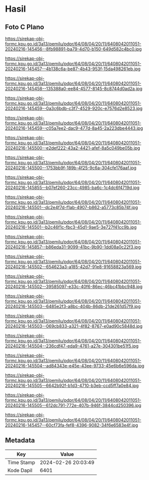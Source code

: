 # Hasil

## Foto C Plano

https://sirekap-obj-formc.kpu.go.id/3a13/pemilu/pdpr/64/08/04/20/11/6408042011051-20240216-145456--8fb98891-ba79-4d70-b150-649d582c4bc0.jpg

https://sirekap-obj-formc.kpu.go.id/3a13/pemilu/pdpr/64/08/04/20/11/6408042011051-20240216-145457--4b138c6a-be87-4b43-953f-15da498261eb.jpg

https://sirekap-obj-formc.kpu.go.id/3a13/pemilu/pdpr/64/08/04/20/11/6408042011051-20240216-145458--135388a0-ee84-4577-8145-8c8744d0ad2a.jpg

https://sirekap-obj-formc.kpu.go.id/3a13/pemilu/pdpr/64/08/04/20/11/6408042011051-20240216-145459--0a3c6bdb-c3f7-4529-920c-e7576d2e8523.jpg

https://sirekap-obj-formc.kpu.go.id/3a13/pemilu/pdpr/64/08/04/20/11/6408042011051-20240216-145459--c05a7ee2-dac9-477d-8a45-2a223dbe4443.jpg

https://sirekap-obj-formc.kpu.go.id/3a13/pemilu/pdpr/64/08/04/20/11/6408042011051-20240216-145500--e2def222-43a2-4421-afef-8a5c049be05b.jpg

https://sirekap-obj-formc.kpu.go.id/3a13/pemilu/pdpr/64/08/04/20/11/6408042011051-20240216-145500--1753bb9f-189b-4f25-9c6a-304cfe176aaf.jpg

https://sirekap-obj-formc.kpu.go.id/3a13/pemilu/pdpr/64/08/04/20/11/6408042011051-20240216-145855--b07ef260-23cc-4985-ba6c-1c4dc6f4719d.jpg

https://sirekap-obj-formc.kpu.go.id/3a13/pemilu/pdpr/64/08/04/20/11/6408042011051-20240216-145501--dc2e4f7d-f1ab-4907-b862-a5773c85b74f.jpg

https://sirekap-obj-formc.kpu.go.id/3a13/pemilu/pdpr/64/08/04/20/11/6408042011051-20240216-145501--b2c46f1c-fbc3-45d1-9ae5-3e727f41cc9b.jpg

https://sirekap-obj-formc.kpu.go.id/3a13/pemilu/pdpr/64/08/04/20/11/6408042011051-20240216-145857--b86eda31-9099-41bc-9b90-1dd08a0c22f3.jpg

https://sirekap-obj-formc.kpu.go.id/3a13/pemilu/pdpr/64/08/04/20/11/6408042011051-20240216-145502--654623a3-a185-42d7-91e8-91658823a569.jpg

https://sirekap-obj-formc.kpu.go.id/3a13/pemilu/pdpr/64/08/04/20/11/6408042011051-20240216-145502--39585097-e33c-40f6-86ec-46bc41bbc948.jpg

https://sirekap-obj-formc.kpu.go.id/3a13/pemilu/pdpr/64/08/04/20/11/6408042011051-20240216-145503--6485e2f3-a8bc-404b-86db-21de261d57f9.jpg

https://sirekap-obj-formc.kpu.go.id/3a13/pemilu/pdpr/64/08/04/20/11/6408042011051-20240216-145503--069cb833-a321-4f82-8767-e0ad90c5848d.jpg

https://sirekap-obj-formc.kpu.go.id/3a13/pemilu/pdpr/64/08/04/20/11/6408042011051-20240216-145504--236cdf47-eda9-4761-a27e-304301be51f5.jpg

https://sirekap-obj-formc.kpu.go.id/3a13/pemilu/pdpr/64/08/04/20/11/6408042011051-20240216-145504--ad84343e-e45e-43ee-9733-45e6b6e596da.jpg

https://sirekap-obj-formc.kpu.go.id/3a13/pemilu/pdpr/64/08/04/20/11/6408042011051-20240216-145505--6642b92f-b1d3-4710-b3eb-ccd5ff7a0e84.jpg

https://sirekap-obj-formc.kpu.go.id/3a13/pemilu/pdpr/64/08/04/20/11/6408042011051-20240216-145505--612dc791-772e-407b-946f-3844cd250396.jpg

https://sirekap-obj-formc.kpu.go.id/3a13/pemilu/pdpr/64/08/04/20/11/6408042011051-20240216-145457--60cf73fa-fef8-4396-9082-34f6e6583e4f.jpg


## Metadata

| Key        | Value               |
| ---------- | ------------------- |
| Time Stamp | 2024-02-26 20:03:49 |
| Kode Dapil | 6401                |



